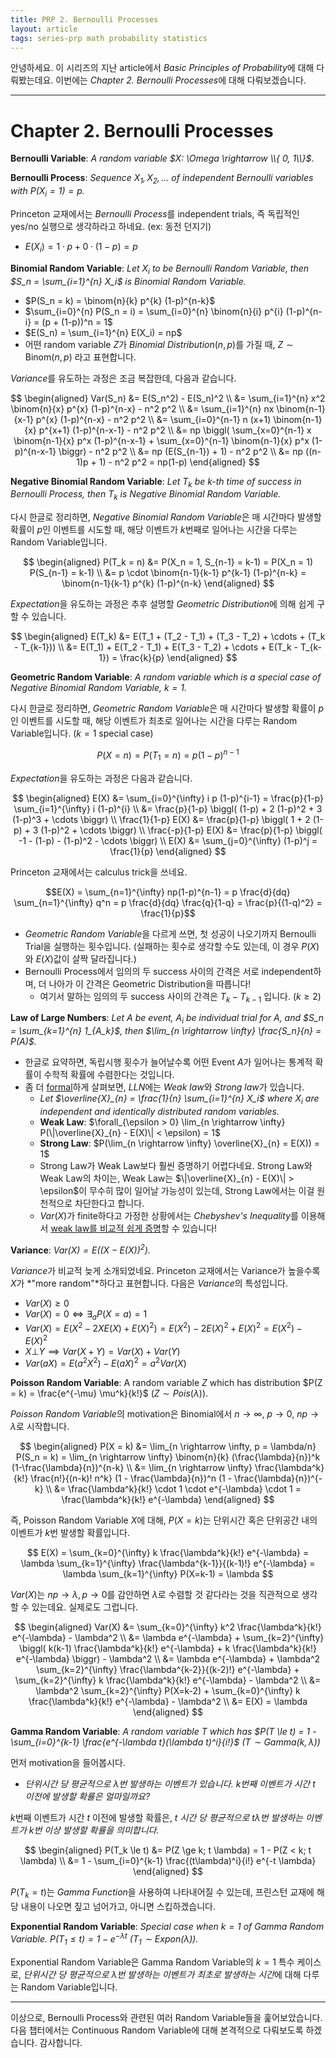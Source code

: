 ```yaml
---
title: PRP 2. Bernoulli Processes
layout: article
tags: series-prp math probability statistics
---
```


안녕하세요. 이 시리즈의 지난 article에서 *Basic Principles of Probability*에 대해 다뤄봤는데요. 이번에는 *Chapter 2. Bernoulli Processes*에 대해 다뤄보겠습니다.

---

# Chapter 2. Bernoulli Processes

**Bernoulli Variable**: *A random variable $X: \Omega \rightarrow \\{ 0, 1\\}$*.

**Bernoulli Process**: *Sequence $X_1, X_2, \ldots$ of independent Bernoulli variables with $P(X_i = 1) = p$.*

Princeton 교재에서는 *Bernoulli Process*를 independent trials, 즉 독립적인 yes/no 실행으로 생각하라고 하네요. (ex: 동전 던지기)

- $E(X_i) = 1 \cdot p + 0 \cdot (1-p) = p$

**Binomial Random Variable**: *Let $X_i$ to be Bernoulli Random Variable, then $S_n = \sum_{i=1}^{n} X_i$ is Binomial Random Variable.*

- $P(S_n = k) = \binom{n}{k} p^{k} (1-p)^{n-k}$
- $\sum_{i=0}^{n} P(S_n = i) = \sum_{i=0}^{n} \binom{n}{i} p^{i} (1-p)^{n-i} = (p + (1-p))^n = 1$
- $E(S_n) = \sum_{i=1}^{n} E(X_i) = np$
- 어떤 random variable $Z$가 *Binomial Distribution*($n, p$)를 가질 때, $Z \sim \text{Binom}(n, p)$ 라고 표현합니다.

*Variance*를 유도하는 과정은 조금 복잡한데, 다음과 같습니다.

$$
\begin{aligned} 
Var(S_n) &= E(S_n^2) - E(S_n)^2 \\ 
&= \sum_{i=1}^{n} x^2 \binom{n}{x} p^{x} (1-p)^{n-x} - n^2 p^2 \\ 
&= \sum_{i=1}^{n} nx \binom{n-1}{x-1} p^{x} (1-p)^{n-x} - n^2 p^2 \\ 
&= \sum_{i=0}^{n-1} n (x+1) \binom{n-1}{x} p^{x+1} (1-p)^{n-x-1} - n^2 p^2 \\ 
&= np \biggl( \sum_{x=0}^{n-1} x \binom{n-1}{x} p^x (1-p)^{n-x-1} + \sum_{x=0}^{n-1} \binom{n-1}{x} p^x (1-p)^{n-x-1} \biggr) - n^2 p^2 \\ 
&= np (E(S_{n-1}) + 1) - n^2 p^2 \\ &= np ((n-1)p + 1) - n^2 p^2 = np(1-p) 
\end{aligned}
$$

**Negative Binomial Random Variable**: *Let $T_k$ be $k$-th time of success in Bernoulli Process, then $T_k$ is Negative Binomial Random Variable.*

다시 한글로 정리하면, *Negative Binomial Random Variable*은 매 시간마다 발생할 확률이 $p$인 이벤트를 시도할 때, 해당 이벤트가 $k$번째로 일어나는 시간을 다루는 Random Variable입니다.

$$
\begin{aligned}
P(T_k = n) &= P(X_n = 1, S_{n-1} = k-1) = P(X_n = 1) P(S_{n-1} = k-1) \\
&= p \cdot \binom{n-1}{k-1} p^{k-1} (1-p)^{n-k} = \binom{n-1}{k-1} p^{k} (1-p)^{n-k}
\end{aligned}
$$

*Expectation*을 유도하는 과정은 추후 설명할 *Geometric Distribution*에 의해 쉽게 구할 수 있습니다.

$$
\begin{aligned}
E(T_k) &= E(T_1 + (T_2 - T_1) + (T_3 - T_2) + \cdots + (T_k - T_{k-1})) \\
&= E(T_1) + E(T_2 - T_1) + E(T_3 - T_2) + \cdots + E(T_k - T_{k-1}) = \frac{k}{p}
\end{aligned}
$$

**Geometric Random Variable**: *A random variable which is a special case of Negative Binomial Random Variable, $k = 1$.*

다시 한글로 정리하면, *Geometric Random Variable*은 매 시간마다 발생할 확률이 $p$인 이벤트를 시도할 때, 해당 이벤트가 최초로 일어나는 시간을 다루는 Random Variable입니다. ($k=1$ special case)

$$P(X = n) = P(T_1 = n) = p (1-p)^{n-1}$$

*Expectation*을 유도하는 과정은 다음과 같습니다.

$$
\begin{aligned}
E(X) &= \sum_{i=0}^{\infty} i p (1-p)^{i-1} = \frac{p}{1-p} \sum_{i=1}^{\infty} i (1-p)^{i} \\
&= \frac{p}{1-p} \biggl( (1-p) + 2 (1-p)^2 + 3 (1-p)^3 + \cdots \biggr) \\
\frac{1}{1-p} E(X) &= \frac{p}{1-p} \biggl( 1 + 2 (1-p) + 3 (1-p)^2 + \cdots \biggr) \\
\frac{-p}{1-p} E(X) &= \frac{p}{1-p} \biggl( -1 - (1-p) - (1-p)^2 - \cdots \biggr) \\
E(X) &= \sum_{j=0}^{\infty} (1-p)^j = \frac{1}{p}
\end{aligned}
$$

Princeton 교재에서는 calculus trick을 쓰네요. 

$$E(X) = \sum_{n=1}^{\infty} np(1-p)^{n-1} = p \frac{d}{dq} \sum_{n=1}^{\infty} q^n = p \frac{d}{dq} \frac{q}{1-q} = \frac{p}{(1-q)^2} = \frac{1}{p}$$

- *Geometric Random Variable*을 다르게 쓰면, 첫 성공이 나오기까지 Bernoulli Trial을 실행하는 횟수입니다. (실패하는 횟수로 생각할 수도 있는데, 이 경우 $P(X)$와 $E(X)$값이 살짝 달라집니다.)
- Bernoulli Process에서 임의의 두 success 사이의 간격은 서로 independent하며, 더 나아가 이 간격은 Geometric Distribution을 따릅니다!
  - 여기서 말하는 임의의 두 success 사이의 간격은 $T_k - T_{k-1}$ 입니다. ($k \ge 2$)

**Law of Large Numbers**: *Let $A$ be event, $A_i$ be individual trial for $A$, and $S_n = \sum_{k=1}^{n} 1_{A_k}$, then $\lim_{n \rightarrow \infty} \frac{S_n}{n} = P(A)$.*

- 한글로 요약하면, 독립시행 횟수가 늘어날수록 어떤 Event $A$가 일어나는 통계적 확률이 수학적 확률에 수렴한다는 것입니다.
- 좀 더 [formal](https://en.wikipedia.org/wiki/Law_of_large_numbers)하게 살펴보면, *LLN*에는 *Weak law*와 *Strong law*가 있습니다.
  - *Let $\overline{X}_{n} = \frac{1}{n} \sum_{i=1}^{n} X_i$ where $X_i$ are independent and identically distributed random variables.*
  - **Weak Law**: $\forall_{\epsilon > 0} \lim_{n \rightarrow \infty} P(\|\overline{X}_{n} - E(X)\| < \epsilon) = 1$
  - **Strong Law**: $P(\lim_{n \rightarrow \infty} \overline{X}_{n} = E(X)) = 1$
  - Strong Law가 Weak Law보다 훨씬 증명하기 어렵다네요. Strong Law와 Weak Law의 차이는, Weak Law는 $\|\overline{X}_{n} - E(X)\| > \epsilon$이 무수히 많이 일어날 가능성이 있는데, Strong Law에서는 이걸 원천적으로 차단한다고 합니다.
  - $Var(X)$가 finite하다고 가정한 상황에서는 *Chebyshev's Inequality*를 이용해서 [weak law를 비교적 쉽게 증명](https://en.wikipedia.org/wiki/Law_of_large_numbers#Proof_using_Chebyshev's_inequality_assuming_finite_variance)할 수 있습니다!

**Variance**: *$Var(X) = E((X - E(X))^2)$.*

*Variance*가 비교적 늦게 소개되었네요. Princeton 교재에서는 Variance가 높을수록 $X$가 *"more random"*하다고 표현합니다. 다음은 *Variance*의 특성입니다.

- $Var(X) \ge 0$
- $Var(X) = 0 \iff \exists_a P(X = a) = 1$
- $Var(X) = E(X^2 - 2XE(X) + E(X)^2) = E(X^2) - 2E(X)^2 + E(X)^2 = E(X^2) - E(X)^2$
- $X \bot Y \implies Var(X+Y) = Var(X) + Var(Y)$
- $Var(aX) = E(a^2 X^2) - E(aX)^2 = a^2 Var(X)$

**Poisson Random Variable**: A random variable $Z$ which has distribution $P(Z = k) = \frac{e^{-\mu} \mu^k}{k!}$ ($Z \sim Pois(\lambda)$).

*Poisson Random Variable*의 motivation은 Binomial에서 $n \rightarrow \infty$, $p \rightarrow 0$, $np \rightarrow \lambda$로 시작합니다.

$$
\begin{aligned}
P(X = k) &= \lim_{n \rightarrow \infty, p = \lambda/n} P(S_n = k) = \lim_{n \rightarrow \infty} \binom{n}{k} (\frac{\lambda}{n})^k (1-\frac{\lambda}{n})^{n-k} \\
&= \lim_{n \rightarrow \infty} \frac{\lambda^k}{k!} \frac{n!}{(n-k)! n^k} (1 - \frac{\lambda}{n})^n (1 - \frac{\lambda}{n})^{-k} \\
&= \frac{\lambda^k}{k!} \cdot 1 \cdot e^{-\lambda} \cdot 1 = \frac{\lambda^k}{k!} e^{-\lambda}
\end{aligned}
$$

즉, Poisson Random Variable $X$에 대해, $P(X = k)$는 단위시간 혹은 단위공간 내의 이벤트가 $k$번 발생할 확률입니다.

$$
E(X) = \sum_{k=0}^{\infty} k \frac{\lambda^k}{k!} e^{-\lambda}
= \lambda \sum_{k=1}^{\infty} \frac{\lambda^{k-1}}{(k-1)!} e^{-\lambda} = \lambda \sum_{k=1}^{\infty} P(X=k-1) = \lambda
$$

$Var(X)$는 $np \rightarrow \lambda, p \rightarrow 0$를 감안하면 $\lambda$로 수렴할 것 같다라는 것을 직관적으로 생각할 수 있는데요. 실제로도 그럽니다.

$$
\begin{aligned}
Var(X) &= \sum_{k=0}^{\infty} k^2 \frac{\lambda^k}{k!} e^{-\lambda} - \lambda^2 \\
&= \lambda e^{-\lambda} + \sum_{k=2}^{\infty} \biggl( k(k-1) \frac{\lambda^k}{k!} e^{-\lambda} + k \frac{\lambda^k}{k!} e^{-\lambda} \biggr) - \lambda^2 \\
&= \lambda e^{-\lambda} + \lambda^2 \sum_{k=2}^{\infty} \frac{\lambda^{k-2}}{(k-2)!} e^{-\lambda} + \sum_{k=2}^{\infty} k \frac{\lambda^k}{k!} e^{-\lambda} - \lambda^2 \\
&= \lambda^2 \sum_{k=2}^{\infty} P(X=k-2) + \sum_{k=0}^{\infty} k \frac{\lambda^k}{k!} e^{-\lambda} - \lambda^2 \\
&= E(X) = \lambda
\end{aligned}
$$

**Gamma Random Variable**: *A random variable $T$ which has $P(T \le t) = 1 - \sum_{i=0}^{k-1} \frac{e^{-\lambda t}(\lambda t)^i}{i!}$ ($T \sim Gamma(k, \lambda)$)*

먼저 motivation을 들어봅시다.

- *단위시간 당 평균적으로 $\lambda$번 발생하는 이벤트가 있습니다. $k$번째 이벤트가 시간 $t$ 이전에 발생할 확률은 얼마일까요?*

$k$번째 이벤트가 시간 $t$ 이전에 발생할 확률은, *$t$ 시간 당 평균적으로 $t \lambda$번 발생하는 이벤트가 $k$번 이상 발생할 확률을 의미합니다.*

$$
\begin{aligned}
P(T_k \le t) &= P(Z \ge k; t \lambda) = 1 - P(Z < k; t \lambda) \\
&= 1 - \sum_{i=0}^{k-1} \frac{(t\lambda)^i}{i!} e^{-t \lambda}
\end{aligned}
$$

$P(T_k = t)$는 *Gamma Function*을 사용하여 나타내어질 수 있는데, 프린스턴 교재에 해당 내용이 나오면 짚고 넘어가고, 아니면 스킵하겠습니다.

**Exponential Random Variable**: *Special case when $k=1$ of Gamma Random Variable. $P(T_1 \le t) = 1 - e^{-\lambda t}$ ($T_1 \sim Expon(\lambda)$).*

Exponential Random Variable은 Gamma Random Variable의 $k=1$ 특수 케이스로, *단위시간 당 평균적으로 $\lambda$번 발생하는 이벤트가 최초로 발생하는 시간*에 대해 다루는 Random Variable입니다.

---

이상으로, Bernoulli Process와 관련된 여러 Random Variable들을 훑어보았습니다. 다음 챕터에서는 Continuous Random Variable에 대해 본격적으로 다뤄보도록 하겠습니다. 감사합니다.